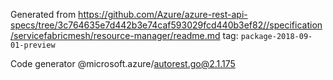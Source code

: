 Generated from https://github.com/Azure/azure-rest-api-specs/tree/3c764635e7d442b3e74caf593029fcd440b3ef82//specification/servicefabricmesh/resource-manager/readme.md tag: `package-2018-09-01-preview`

Code generator @microsoft.azure/autorest.go@2.1.175


